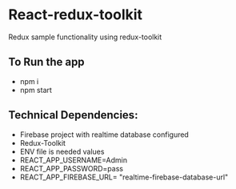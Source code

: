 # React-redux-toolkit

Redux sample functionality using redux-toolkit

## To Run the app
- npm i
- npm start

 ## Technical Dependencies:
 
 - Firebase project with realtime database configured
 - Redux-Toolkit
 - ENV file is needed values
 - REACT_APP_USERNAME=Admin
 - REACT_APP_PASSWORD=pass
 - REACT_APP_FIREBASE_URL= "realtime-firebase-database-url"
